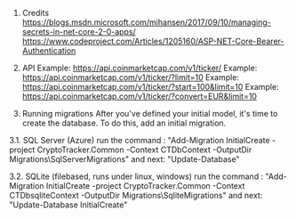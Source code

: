 
1. Credits
https://blogs.msdn.microsoft.com/mihansen/2017/09/10/managing-secrets-in-net-core-2-0-apps/
https://www.codeproject.com/Articles/1205160/ASP-NET-Core-Bearer-Authentication

2. API
Example: https://api.coinmarketcap.com/v1/ticker/
Example: https://api.coinmarketcap.com/v1/ticker/?limit=10
Example: https://api.coinmarketcap.com/v1/ticker/?start=100&limit=10
Example: https://api.coinmarketcap.com/v1/ticker/?convert=EUR&limit=10

3. Running migrations
After you've defined your initial model, it's time to create the database. To do this, add an initial migration.

3.1. SQL Server (Azure)
run the command : "Add-Migration InitialCreate -project CryptoTracker.Common -Context CTDbContext -OutputDir Migrations\SqlServerMigrations"
and next: "Update-Database"

3.2. SQLite (filebased, runs under linux, windows)
run the command : "Add-Migration InitialCreate -project CryptoTracker.Common -Context CTDbsqliteContext -OutputDir Migrations\SqliteMigrations"
and next: "Update-Database InitialCreate"
